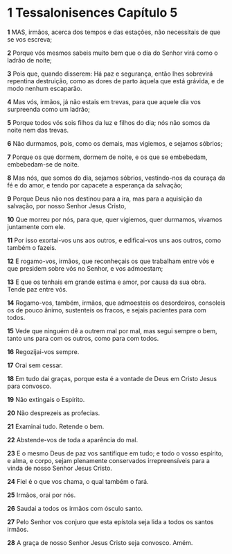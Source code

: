 # 1 Tessalonisences Capítulo 5

**1** 	MAS, irmãos, acerca dos tempos e das estações, não necessitais de que se vos escreva;

**2** 	Porque vós mesmos sabeis muito bem que o dia do Senhor virá como o ladrão de noite;

**3** 	Pois que, quando disserem: Há paz e segurança, então lhes sobrevirá repentina destruição, como as dores de parto àquela que está grávida, e de modo nenhum escaparão.

**4** 	Mas vós, irmãos, já não estais em trevas, para que aquele dia vos surpreenda como um ladrão;

**5** 	Porque todos vós sois filhos da luz e filhos do dia; nós não somos da noite nem das trevas.

**6** 	Não durmamos, pois, como os demais, mas vigiemos, e sejamos sóbrios;

**7** 	Porque os que dormem, dormem de noite, e os que se embebedam, embebedam-se de noite.

**8** 	Mas nós, que somos do dia, sejamos sóbrios, vestindo-nos da couraça da fé e do amor, e tendo por capacete a esperança da salvação;

**9** 	Porque Deus não nos destinou para a ira, mas para a aquisição da salvação, por nosso Senhor Jesus Cristo,

**10** 	Que morreu por nós, para que, quer vigiemos, quer durmamos, vivamos juntamente com ele.

**11** 	Por isso exortai-vos uns aos outros, e edificai-vos uns aos outros, como também o fazeis.

**12** 	E rogamo-vos, irmãos, que reconheçais os que trabalham entre vós e que presidem sobre vós no Senhor, e vos admoestam;

**13** 	E que os tenhais em grande estima e amor, por causa da sua obra. Tende paz entre vós.

**14** 	Rogamo-vos, também, irmãos, que admoesteis os desordeiros, consoleis os de pouco ânimo, sustenteis os fracos, e sejais pacientes para com todos.

**15** 	Vede que ninguém dê a outrem mal por mal, mas segui sempre o bem, tanto uns para com os outros, como para com todos.

**16** 	Regozijai-vos sempre.

**17** 	Orai sem cessar.

**18** 	Em tudo dai graças, porque esta é a vontade de Deus em Cristo Jesus para convosco.

**19** 	Não extingais o Espírito.

**20** 	Não desprezeis as profecias.

**21** 	Examinai tudo. Retende o bem.

**22** 	Abstende-vos de toda a aparência do mal.

**23** 	E o mesmo Deus de paz vos santifique em tudo; e todo o vosso espírito, e alma, e corpo, sejam plenamente conservados irrepreensíveis para a vinda de nosso Senhor Jesus Cristo.

**24** 	Fiel é o que vos chama, o qual também o fará.

**25** 	Irmãos, orai por nós.

**26** 	Saudai a todos os irmãos com ósculo santo.

**27** 	Pelo Senhor vos conjuro que esta epístola seja lida a todos os santos irmãos.

**28** 	A graça de nosso Senhor Jesus Cristo seja convosco. Amém.


